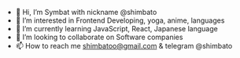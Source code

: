 - 👋 Hi, I’m Symbat with nickname @shimbato
- 👀 I’m interested in Frontend Developing, yoga, anime, languages 
- 🌱 I’m currently learning JavaScript, React, Japanese language 
- 💞️ I’m looking to collaborate on Software companies 
- 📫 How to reach me shimbatoo@gmail.com & telegram @shimbato

<!---
shimbato/shimbato is a ✨ special ✨ repository because its `README.md` (this file) appears on your GitHub profile.
You can click the Preview link to take a look at your changes.
--->
